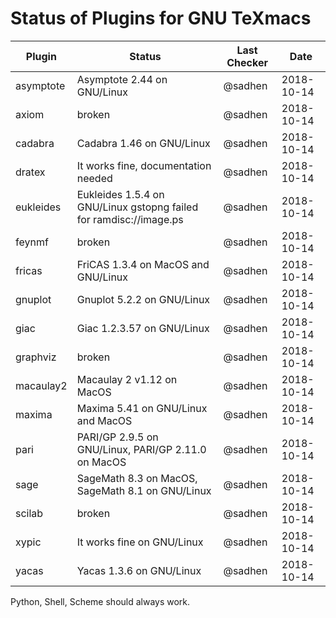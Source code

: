 # Status of Plugins for GNU TeXmacs

| Plugin | Status | Last Checker | Date |
|--------|--------|-----------------|------|
| asymptote | Asymptote 2.44 on GNU/Linux | @sadhen | 2018-10-14 |
| axiom  | broken    | @sadhen         | 2018-10-14 |
| cadabra | Cadabra 1.46 on GNU/Linux | @sadhen | 2018-10-14 |
| dratex | It works fine, documentation needed | @sadhen | 2018-10-14 |
| eukleides | Eukleides 1.5.4 on GNU/Linux gstopng failed for ramdisc://image.ps | @sadhen | 2018-10-14 |
| feynmf | broken | @sadhen | 2018-10-14 |
| fricas | FriCAS 1.3.4 on MacOS and GNU/Linux | @sadhen         | 2018-10-14 |
| gnuplot | Gnuplot 5.2.2 on GNU/Linux | @sadhen | 2018-10-14 |
| giac | Giac 1.2.3.57 on GNU/Linux | @sadhen | 2018-10-14 |
| graphviz | broken | @sadhen | 2018-10-14 |
| macaulay2 | Macaulay 2 v1.12 on MacOS | @sadhen        | 2018-10-14 |
| maxima    | Maxima 5.41 on GNU/Linux and MacOS| @sadhen        | 2018-10-14 |
| pari      | PARI/GP 2.9.5 on GNU/Linux, PARI/GP 2.11.0 on MacOS | @sadhen        | 2018-10-14 |
| sage  | SageMath 8.3 on MacOS, SageMath 8.1 on GNU/Linux | @sadhen | 2018-10-14 |
| scilab | broken | @sadhen | 2018-10-14 |
| xypic | It works fine on GNU/Linux | @sadhen | 2018-10-14 |
| yacas | Yacas 1.3.6 on GNU/Linux | @sadhen        | 2018-10-14 |

Python, Shell, Scheme should always work.
